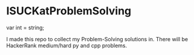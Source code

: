 # ISUCKatProblemSolving
var int = string;

I made this repo to collect my Problem-Solving solutions in.
There will be HackerRank medium/hard py and cpp problems.
